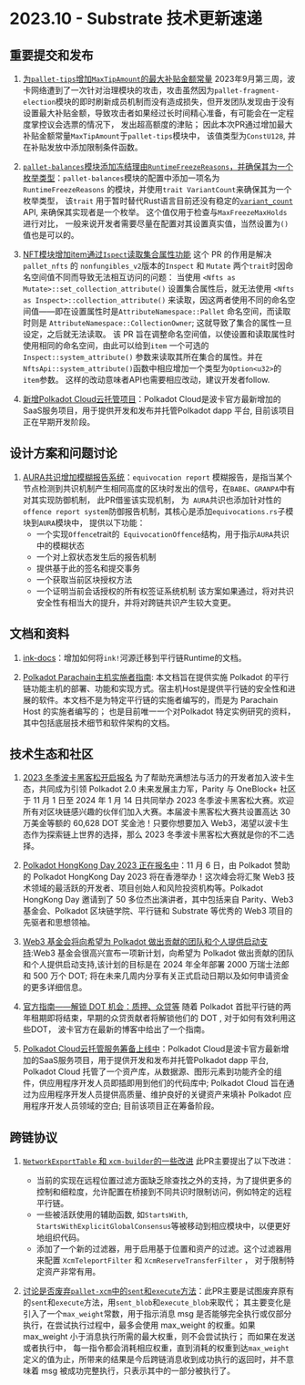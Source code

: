 # 2023.10 - Substrate 技术更新速递

## 重要提交和发布

1. [为`pallet-tips`增加`MaxTipAmount`的最大补贴金额常量](https://github.com/paritytech/polkadot-sdk/pull/1709)  2023年9月第三周，波卡网络遭到了一次针对治理模块的攻击，攻击虽然因为`pallet-fragment-election`模块的即时刷新成员机制而没有造成损失，但开发团队发现由于没有设置最大补贴金额，导致攻击者如果经过长时间精心准备，有可能会在一定程度掌控议会选票的情况下， 发出超高额度的津贴； 因此本次PR通过增加最大补贴金额常量`MaxTipAmount`于`pallet-tips`模块中， 该值类型为`ConstU128`, 并在补贴发放中添加限制条件函数。

2. [`pallet-balances`模块添加冻结理由`RuntimeFreezeReasons`，并确保其为一个枚举类型](https://github.com/paritytech/polkadot-sdk/pull/1900)：`pallet-balances`模块的配置中添加一项名为`RuntimeFreezeReasons` 的模块，并使用`trait VariantCount`来确保其为一个枚举类型， 该`trait` 用于暂时替代Rust语言目前还没有稳定的[`variant_count`](https://doc.rust-lang.org/std/mem/fn.variant_count.html) API, 来确保其实现者是一个枚举。 这个值仅用于检查与`MaxFreezeMaxHolds`  进行对比， 一般来说开发者需要尽量在配置对其设置真实值，当然设置为`()`值也是可以的。

3. [NFT模块增加item通过`Ispect`读取集合属性功能](https://github.com/paritytech/polkadot-sdk/pull/1914) 这个 PR 的作用是解决 `pallet_nfts` 的 `nonfungibles_v2`版本的`Inspect`  和 `Mutate` 两个`trait`时因命名空间值不同而导致无法相互访问的问题： 当使用 `<Nfts as Mutate>::set_collection_attribute()` 设置集合属性后，就无法使用 `<Nfts as Inspect>::collection_attribute()` 来读取，因这两者使用不同的命名空间值——即在设置属性时是`AttributeNamespace::Pallet` 命名空间，而读取时则是 `AttributeNamespace::CollectionOwner`; 这就导致了集合的属性一旦设定，之后就无法读取。 该 PR 旨在调整命名空间值，以使设置和读取属性时使用相同的命名空间，由此可以给到`item` 一个可选的 `Inspect::system_attribute()` 参数来读取其所在集合的属性。并在`NftsApi::system_attribute()`函数中相应增加一个类型为`Option<u32>`的 `item`参数。 这样的改动意味者API也需要相应改动，建议开发者follow.

4. [新增Polkadot Cloud云托管项目](https://github.com/paritytech/polkadot-cloud)：Polkadot Cloud是波卡官方最新增加的SaaS服务项目，用于提供开发和发布并托管Polkadot dapp 平台, 目前该项目正在早期开发阶段。


## 设计方案和问题讨论

1. [AURA共识增加模糊报告系统](https://github.com/paritytech/polkadot-sdk/pull/1766)：`equivocation report` 模糊报告，是指当某个节点检测到共识机制产生相同高度的区块时发出的信号，在`BABE`、`GRANPA`中有对其实现防御机制， 此PR借鉴该实现机制， 为` AURA`共识也添加针对性的`offence report system`防御报告机制，其核心是添加`equivocations.rs`子模块到`AURA`模块中， 提供以下功能：
    - 一个实现`Offence`trait的` EquivocationOffence`结构，用于指示`AURA`共识中的模糊状态
    - 一个对上叙状态发生后的报告机制
    - 提供基于此的签名和提交事务
    - 一个获取当前区块授权方法
    - 一个证明当前会话授权的所有权签证系统机制
该方案如果通过，将对共识安全性有相当大的提升，并将对跨链共识产生较大变更。

## 文档和资料

1. [ink-docs](https://github.com/paritytech/ink-docs/pull/282/files)：增加如何将`ink!`河源迁移到平行链Runtime的文档。 

2. [Polkadot Parachain主机实施者指南](https://paritytech.github.io/polkadot-sdk/book/index.html):  本文档旨在提供实施 Polkadot 的平行链功能主机的部署、功能和实现方式。宿主机Host是提供平行链的安全性和进展的软件。本文档不是为特定平行链的实施者编写的，而是为 Parachain Host 的实施者编写的； 也是目前唯一一个对Polkadot 特定实例研究的资料，其中包括底层技术细节和软件架构的文档。


## 技术生态和社区

1. [2023 冬季波卡黑客松开启报名](https://mp.weixin.qq.com/s/3bMbyhsmbW4woVCug4_PwA) 为了帮助充满想法与活力的开发者加入波卡生态，共同成为引领 Polkadot 2.0 未来发展主力军，Parity 与 OneBlock+ 社区于 11 月 1 日至 2024 年 1 月 14 日共同举办 2023 冬季波卡黑客松大赛。欢迎所有对区块链感兴趣的伙伴们加入大赛。本届波卡黑客松大赛共设置高达 30 万美金等额的 60,628 DOT 奖金池！只要你想要加入 Web3，渴望以波卡生态作为探索链上世界的选择，那么 2023 冬季波卡黑客松大赛就是你的不二选择。

2. [Polkadot HongKong Day 2023 正在报名中](https://hkweb3month.com/tickets)：11 月 6 日，由 Polkadot 赞助的 Polkadot HongKong Day 2023 将在香港举办！这次峰会将汇聚 Web3 技术领域的最活跃的开发者、项目创始人和风险投资机构等。Polkadot HongKong Day 邀请到了 50 多位杰出演讲者，其中包括来自 Parity、Web3 基金会、Polkadot 区块链学院、平行链和 Substrate 等优秀的 Web3 项目的先驱者和思想领袖。

3. [Web3 基金会将向希望为 Polkadot 做出贡献的团队和个人提供启动支持](https://mp.weixin.qq.com/s/2EKCPFkoR4qwYms8YsXeqA):Web3 基金会很高兴宣布一项新计划，向希望为 Polkadot 做出贡献的团队和个人提供启动支持,该计划的目标是在 2024 年全年部署 2000 万瑞士法郎和 500 万个 DOT; 将在未来几周内分享有关正式启动日期以及如何申请资金的更多详细信息。

4. [官方指南——解锁 DOT 机会：质押、众贷等](https://polkadot.network/blog/unlocking-dot-opportunities-staking-crowdloans-and-more) 随着 Polkadot 首批平行链的两年租期即将结束，早期的众贷贡献者将解锁他们的 DOT , 对于如何有效利用这些DOT， 波卡官方在最新的博客中给出了一个指南。

5. [Polkadot Cloud云托管服务筹备上线中](https://polkadot.cloud)：Polkadot Cloud是波卡官方最新增加的SaaS服务项目，用于提供开发和发布并托管Polkadot dapp 平台,  Polkadot Cloud 托管了一个资产库，从数据源、图形元素到功能齐全的组件，供应用程序开发人员即插即用到他们的代码库中; Polkadot Cloud 旨在通过为应用程序开发人员提供高质量、维护良好的关键资产来填补 Polkadot 应用程序开发人员领域的空白; 目前该项目正在筹备阶段。

## 跨链协议

1. [`NetworkExportTable` 和 `xcm-builder`的一些改进](https://github.com/paritytech/polkadot-sdk/pull/1848) 此PR主要提出了以下改进：
    - 当前的实现在远程位置过滤方面缺乏除查找之外的支持，为了提供更多的控制和细粒度，允许配置在桥接到不同共识时限制访问，例如特定的远程平行链。
    - 一些被活跃使用的辅助函数, 如`StartsWith`, `StartsWithExplicitGlobalConsensus`等被移动到相应模块中，以便更好地组织代码。
    - 添加了一个新的过滤器，用于启用基于位置和资产的过滤。这个过滤器用来配置 `XcmTeleportFilter`  和 `XcmReserveTransferFilter` ， 对于限制特定资产非常有用。


2. [讨论是否废弃`pallet-xcm`中的`sent`和`execute`方法](https://github.com/paritytech/polkadot-sdk/pull/1798)：此PR主要是试图废弃原有的`sent`和`execute`方法，用`sent_blob`和`execute_blob`来取代； 其主要变化是引入了一个`max_weight`常数，用于指示消息 msg 是否能够完全执行或仅部分执行，在尝试执行过程中，最多会使用 max_weight 的权重。如果 max_weight 小于消息执行所需的最大权重，则不会尝试执行； 而如果在发送或者执行中， 每一指令都会消耗相应权重，直到消耗的权重到达`max_weight`定义的值为止，所带来的结果是今后跨链消息收到成功执行的返回时，并不意味着 msg 被成功完整执行，只表示其中的一部分被执行了。

